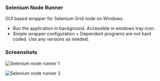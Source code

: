 ### Selenium Node Runner
GUI based wrapper for Selenium Grid node on Windows.

* Run the application in background. Accessible in windows tray icon.
* Simple wrapper configuration + Dependent programs are not hard coded. Use any versions as needed.

### Screenshots

![Selenium node runner 1](https://user-images.githubusercontent.com/562130/68138937-44f17c80-ff64-11e9-99b9-1ca56d4daa7b.png)

![Selenium node runner 2](https://user-images.githubusercontent.com/562130/68138967-5044a800-ff64-11e9-9683-978587641c98.png)
